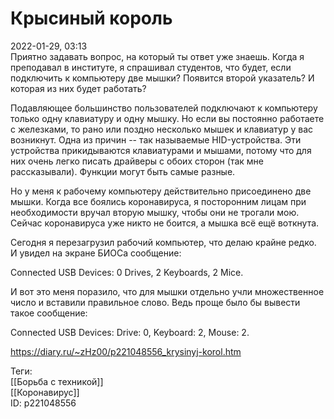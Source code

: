 Крысиный король
================

   
 2022-01-29, 03:13   
  Приятно задавать вопрос, на который ты ответ уже знаешь. Когда я преподавал в институте, я спрашивал студентов, что будет, если подключить к компьютеру две мышки? Появится второй указатель? И которая из них будет работать?   
   
 Подавляющее большинство пользователей подключают к компьютеру только одну клавиатуру и одну мышку. Но если вы постоянно работаете с железками, то рано или поздно несколько мышек и клавиатур у вас возникнут. Одна из причин -- так называемые HID-устройства. Эти устройства прикидываются клавиатурами и мышами, потому что для них очень легко писать драйверы с обоих сторон (так мне рассказывали). Функции могут быть самые разные.   
   
 Но у меня к рабочему компьютеру действительно присоединено две мышки. Когда все боялись коронавируса, я посторонним лицам при необходимости вручал вторую мышку, чтобы они не трогали мою. Сейчас коронавируса уже никто не боится, а мышка всё ещё воткнута.   
   
 Сегодня я перезагрузил рабочий компьютер, что делаю крайне редко. И увидел на экране БИОСа сообщение:   
   
 Connected USB Devices: 0 Drives, 2 Keyboards, 2 Mice.   
   
 И вот это меня поразило, что для мышки отдельно учли множественное число и вставили правильное слово. Ведь проще было бы вывести такое сообщение:   
   
 Connected USB Devices: Drive: 0, Keyboard: 2, Mouse: 2.   
    
 <https://diary.ru/~zHz00/p221048556_krysinyj-korol.htm>   
   
 Теги:   
 [[Борьба с техникой]]   
 [[Коронавирус]]   
 ID: p221048556
